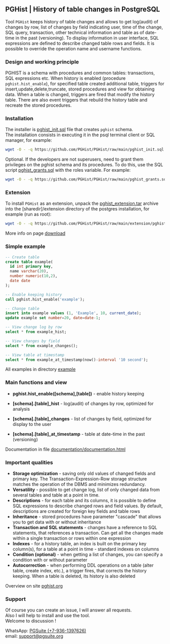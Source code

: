 ## PGHist | History of table changes in PostgreSQL

Tool `PGHist` keeps history of table changes and allows to get log(audit) of changes by row,
list of changes by field indicating user, time of the change, SQL query, transaction, other technical information
and table as of date-time in the past (versioning).
To display information in user interface, SQL expressions are defined to describe changed table rows and fields.
It is possible to override the operation name and username functions.

### Design and working principle ###

PGHIST is a schema with procedures and common tables: transactions, SQL expressions etc.
When history is enabled (procedure `pghist.hist_enable`), for specified table created additional table, triggers for insert,update,delete,truncate, stored procedures and view for obtaining data.
When a table is changed, triggers are fired that modify the history table.
There are also event triggers that rebuild the history table and recreate the stored procedures.

### Installation ###

The installer is [pghist_init.sql](https://github.com/PGHist/PGHist/raw/main/pghist_init.sql) file that creates `pghist` schema.  
The installation consists in executing it in the psql terminal client or SQL manager, for example:  

```bash
wget -O - -q https://github.com/PGHist/PGHist/raw/main/pghist_init.sql | psql -d [database]
```

Optional. If the developers are not superusers, need to grant them privileges on the pghist schema and its procedures.
To do this, use the SQL script [pghist_grants.sql](https://github.com/PGHist/PGHist/raw/main/pghist_grants.sql) with the roles variable. For example:

```bash
wget -O - -q https://github.com/PGHist/PGHist/raw/main/pghist_grants.sql | psql -d [database] -v roles=[developers]
```

### Extension ###

To install `PGHist` as an extension, unpack the [pghist_extension.tar](https://github.com/PGHist/PGHist/raw/main/extension/pghist_extension.tar) archive into the [sharedir]/extension directory of the postgres installation, for example (run as root):

```bash
wget -O - -q https://github.com/PGHist/PGHist/raw/main/extension/pghist_extension.tar | tar x -C `su - postgres -c "pg_config --sharedir"`/extension
```
More info on page [download](https://pghist.org/en/download/)

### Simple example ###

```sql
-- Create table
create table example(
  id int primary key,
  name varchar(20),
  number numeric(10,2),
  date date
);

-- Enable keeping history
call pghist.hist_enable('example');

-- Change table
insert into example values (1, 'Example', 10, current_date);
update example set number=20, date=date-1;

-- View change log by row
select * from example_hist;

-- View changes by field
select * from example_changes();

-- View table at timestamp 
select * from example_at_timestamp(now()-interval '10 second');
```

All examples in directory [example](https://github.com/PGHist/PGHist/tree/main/example)

### Main functions and view ###
  
*   **pghist.hist\_enable(\[schema\],\[table\])** - enable history keeping 

*   **\[schema\].\[table\]_hist** - log(audit) of changes by row, optimized for analysis
  
*   **\[schema\].\[table\]\_changes** - list of changes by field, optimized for display to the user

*   **\[schema\].\[table\]\_at\_timestamp** - table at date-time in the past (versioning)

Documentation in file [documentation/documentation.html](https://htmlpreview.github.io/?https://github.com/PGHist/PGHist/blob/main/documentation/documentation.html)  

### Important qualities ### 

*   **Storage optimization** - saving only old values of changed fields and primary key. The Transaction-Expression-Row storage structure matches the operation of the DBMS and minimizes redundancy.
*   **Versatility** - possible to get change log, list of only changed data from several tables and table at a point in time.
*   **Descriptions** - for each table and its columns, it is possible to define SQL expressions to describe changed rows and field values. By default, descriptions are created for foreign key fields and table rows
*   **Inheritance** - stored procedures have parameter "cascade" that allows you to get data with or without inheritance
*   **Transaction and SQL statements** - changes have a reference to SQL statements, that references a transaction. Can get all the changes made within a single transaction or rows within one expression
*   **Indexes** - for a history table, an index is built on the primary key column(s), for a table at a point in time - standard indexes on columns
*   **Condition (optional)** - when getting a list of changes, you can specify a condition with or without parameter
*   **Autocorrection** - when performing DDL operations on a table (alter table, create index, etc.), a trigger fires, that corrects the history keeping. When a table is deleted, its history is also deleted

Overview on site [pghist.org](https://pghist.org/en/)

### Support ### 

Of course you can create an issue, I will answer all requests.  
Also I will help to install and use the tool.  
Welcome to discussion !  

WhatsApp: [PGSuite (+7-936-1397626)](https://wa.me/79361397626)  
email: [support\@pgsuite.org](mailto:support@pgsuite.org?subject=PGXLS)

